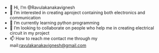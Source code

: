 - 👋 Hi, I’m @Ravulakanakavignesh
- 👀 I’m interested in creating aproject containing both electronics and communication
- 🌱 I’m currently learning python programming
- 💞️ I’m looking to collaborate on people who help me in creating electrical circuit in my project
- 📫 How to reach me contact me through my mail:ravulakanakavignesh@gmail.com

<!---
Ravulakanakavignesh/Ravulakanakavignesh is a ✨ special ✨ repository because its `README.md` (this file) appears on your GitHub profile.
You can click the Preview link to take a look at your changes.
--->
